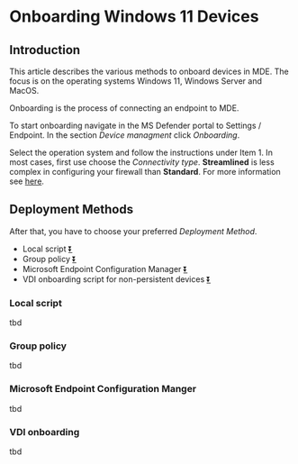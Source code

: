 # Onboarding Windows 11 Devices

## Introduction

This article describes the various methods to onboard devices in MDE. The focus is on the operating systems Windows 11, Windows Server and MacOS.

Onboarding is the process of connecting an endpoint to MDE.

To start onboarding navigate in the MS Defender portal to Settings / Endpoint. In the section _Device managment_ click _Onboarding_.

Select the operation system and follow the instructions under Item 1. In most cases, first use choose the _Connectivity type_. __Streamlined__ is less complex in configuring your firewall than __Standard__. For more information see [here](https://learn.microsoft.com/en-us/defender-endpoint/configure-device-connectivity).

## Deployment Methods

After that, you have to choose your preferred _Deployment Method_.

- Local script [:arrow_double_down:](#local-script)
- Group policy [:arrow_double_down:](#group-policy)
- Microsoft Endpoint Configuration Manager [:arrow_double_down:](#microsoft-endpoint-configuration-manger)
- VDI onboarding script for non-persistent devices [:arrow_double_down:](#vdi-onboarding)

### Local script

tbd

### Group policy

tbd

### Microsoft Endpoint Configuration Manger

tbd

### VDI onboarding

tbd